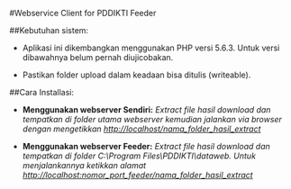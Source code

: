 #Webservice Client for PDDIKTI Feeder



##Kebutuhan sistem:


* Aplikasi ini dikembangkan menggunakan PHP versi 5.6.3. Untuk versi dibawahnya belum pernah diujicobakan.

* Pastikan folder upload dalam keadaan bisa ditulis (writeable).



##Cara Installasi:


* **Menggunakan webserver Sendiri:** *Extract file hasil download dan tempatkan di folder utama webserver kemudian jalankan via browser dengan mengetikkan [http://localhost/nama_folder_hasil_extract](http://localhost/nama_folder_hasil_extract)*

* **Menggunakan webserver Feeder:** *Extract file hasil download dan tempatkan di folder C:\Program Files\PDDIKTI\dataweb. Untuk menjalankannya ketikkan alamat [http://localhost:nomor_port_feeder/nama_folder_hasil_extract](http://localhost:nomor_port_feeder/nama_folder_hasil_extract)*
